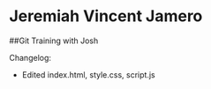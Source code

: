 # Jeremiah Vincent Jamero
##Git Training with Josh


Changelog:

- Edited index.html, style.css, script.js